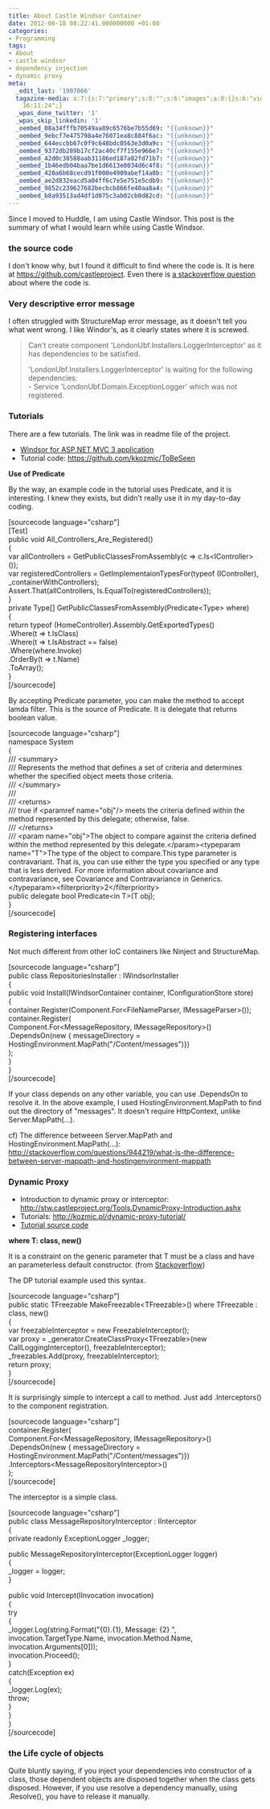 ```yaml
---
title: About Castle Windsor Container
date: 2012-06-18 08:22:41.000000000 +01:00
categories:
- Programming
tags:
- About
- castle windsor
- dependency injection
- dynamic proxy
meta:
  _edit_last: '1907066'
  tagazine-media: a:7:{s:7:"primary";s:0:"";s:6:"images";a:0:{}s:6:"videos";a:0:{}s:11:"image_count";s:1:"0";s:6:"author";s:7:"1907066";s:7:"blog_id";s:7:"1833431";s:9:"mod_stamp";s:19:"2012-06-18
    16:11:24";}
  _wpas_done_twitter: '1'
  _wpas_skip_linkedin: '1'
  _oembed_08a34fffb70549aa89c6576be7b55d69: "{{unknown}}"
  _oembed_9ebcf7e475798a4e76071ea8c884f6ac: "{{unknown}}"
  _oembed_644eccbb67c0f9c648bdc0563e3d0a9c: "{{unknown}}"
  _oembed_9372db289b17cf2ac40cf7f155e966e7: "{{unknown}}"
  _oembed_42d0c38588aab31186ed187a82fd71b7: "{{unknown}}"
  _oembed_1b46edb04baa7be1d6613e0034d6c4f8: "{{unknown}}"
  _oembed_420a6b68cecd91f000e4909abef14a0b: "{{unknown}}"
  _oembed_ae2d832eacd5a04ff6c7e5e751e5cdb9: "{{unknown}}"
  _oembed_9852c239627682becbcb866fe40aa8a4: "{{unknown}}"
  _oembed_b8a93513ad4df1d075c3ab02cb0d82cd: "{{unknown}}"
---
```

<p>Since I moved to Huddle, I am using Castle Windsor. This post is the summary of what I would learn while using Castle Windsor.</p>
<h3>the source code</h3>
<p>I don't know why, but I found it difficult to find where the code is. It is here at <a href="https://github.com/castleproject">https://github.com/castleproject</a>. Even there is <a href="http://stackoverflow.com/questions/4847184/where-to-get-the-source-code-of-castle-project/11047138#11047138">a stackoverflow question</a> about where the code is.</p>
<h3>Very descriptive error message</h3>
<p>I often struggled with StructureMap error message, as it doesn't tell you what went wrong. I like Windor's, as it clearly states where it is screwed.</p>
<blockquote><p>
Can't create component 'LondonUbf.Installers.LoggerInterceptor' as it has dependencies to be satisfied.</p>
<p>'LondonUbf.Installers.LoggerInterceptor' is waiting for the following dependencies:<br />
- Service 'LondonUbf.Domain.ExceptionLogger' which was not registered.
</p></blockquote>
<h3>Tutorials</h3>
<p>There are a few tutorials. The link was in readme file of the project.</p>
<ul>
<li><a href="http://docs.castleproject.org/Windsor.Windsor-tutorial-ASP-NET-MVC-3-application-To-be-Seen.ashx">Windsor for ASP.NET MVC 3 application</a></li>
<li>Tutorial code: <a href="https://github.com/kkozmic/ToBeSeen">https://github.com/kkozmic/ToBeSeen</a></li>
</ul>
<p><strong>Use of Predicate</strong></p>
<p>By the way, an example code in the tutorial uses Predicate, and it is interesting. I knew they exists, but didn't really use it in my day-to-day coding.</p>
<p>[sourcecode language="csharp"]<br />
[Test]<br />
public void All_Controllers_Are_Registered()<br />
{<br />
    var allControllers = GetPublicClassesFromAssembly(c =&gt; c.Is&lt;IController&gt;());<br />
    var registeredControllers = GetImplementaionTypesFor(typeof (IController), _containerWithControllers);<br />
 Assert.That(allControllers, Is.EqualTo(registeredControllers));<br />
}<br />
private Type[] GetPublicClassesFromAssembly(Predicate&lt;Type&gt; where)<br />
{<br />
    return typeof (HomeController).Assembly.GetExportedTypes()<br />
        .Where(t =&gt; t.IsClass)<br />
        .Where(t =&gt; t.IsAbstract == false)<br />
        .Where(where.Invoke)<br />
        .OrderBy(t =&gt; t.Name)<br />
        .ToArray();<br />
}<br />
[/sourcecode]</p>
<p>By accepting Predicate parameter, you can make the method to accept lamda filter. This is the source of Predicate. It is delegate that returns boolean value.</p>
<p>[sourcecode language="csharp"]<br />
namespace System<br />
{<br />
    /// &lt;summary&gt;<br />
    /// Represents the method that defines a set of criteria and determines whether the specified object meets those criteria.<br />
    /// &lt;/summary&gt;<br />
    ///<br />
    /// &lt;returns&gt;<br />
    /// true if &lt;paramref name=&quot;obj&quot;/&gt; meets the criteria defined within the method represented by this delegate; otherwise, false.<br />
    /// &lt;/returns&gt;<br />
    /// &lt;param name=&quot;obj&quot;&gt;The object to compare against the criteria defined within the method represented by this delegate.&lt;/param&gt;&lt;typeparam name=&quot;T&quot;&gt;The type of the object to compare.This type parameter is contravariant. That is, you can use either the type you specified or any type that is less derived. For more information about covariance and contravariance, see Covariance and Contravariance in Generics.&lt;/typeparam&gt;&lt;filterpriority&gt;2&lt;/filterpriority&gt;<br />
    public delegate bool Predicate&lt;in T&gt;(T obj);<br />
}<br />
[/sourcecode]</p>
<h3>Registering interfaces</h3>
<p>Not much different from other IoC containers like Ninject and StructureMap.</p>
<p>[sourcecode language="csharp"]<br />
public class RepositoriesInstaller : IWindsorInstaller<br />
{<br />
    public void Install(IWindsorContainer container, IConfigurationStore store)<br />
    {<br />
        container.Register(Component.For&lt;FileNameParser, IMessageParser&gt;());<br />
        container.Register(<br />
            Component.For&lt;MessageRepository, IMessageRepository&gt;()<br />
            .DependsOn(new { messageDirectory = HostingEnvironment.MapPath(&quot;/Content/messages&quot;)})<br />
            );<br />
    }<br />
}<br />
[/sourcecode]</p>
<p>If your class depends on any other variable, you can use .DependsOn to resolve it. In the above example, I used HostingEnvironment.MapPath to find out the directory of "messages". It doesn't require HttpContext, unlike Server.MapPath(...).</p>
<p>cf) The difference betweeen Server.MapPath and HostingEnvironment.MapPath(...): <a href="http://stackoverflow.com/questions/944219/what-is-the-difference-between-server-mappath-and-hostingenvironment-mappath">http://stackoverflow.com/questions/944219/what-is-the-difference-between-server-mappath-and-hostingenvironment-mappath</a></p>
<h3>Dynamic Proxy</h3>
<ul>
<li>Introduction to dynamic proxy or interceptor: <a href="http://stw.castleproject.org/Tools.DynamicProxy-Introduction.ashx">http://stw.castleproject.org/Tools.DynamicProxy-Introduction.ashx</a></li>
<li>Tutorials: <a href="http://kozmic.pl/dynamic-proxy-tutorial/">http://kozmic.pl/dynamic-proxy-tutorial/</a></li>
<li><a href="https://skydrive.live.com/?cid=6e18e107780d3f4a&amp;id=6E18E107780D3F4A%21145">Tutorial source code</a></li>
</ul>
<p><strong>where T: class, new()</strong></p>
<p>It is a constraint on the generic parameter that T must be a class and have an parameterless default constructor. (from <a href="http://stackoverflow.com/questions/4737970/what-does-where-t-class-new-mean">Stackoverflow</a>)</p>
<p>The DP tutorial example used this syntax.</p>
<p>[sourcecode language="csharp"]<br />
public static TFreezable MakeFreezable&lt;TFreezable&gt;() where TFreezable : class, new()<br />
{<br />
    var freezableInterceptor = new FreezableInterceptor();<br />
    var proxy = _generator.CreateClassProxy&lt;TFreezable&gt;(new CallLoggingInterceptor(), freezableInterceptor);<br />
    _freezables.Add(proxy, freezableInterceptor);<br />
    return proxy;<br />
}<br />
[/sourcecode]</p>
<p>It is surprisingly simple to intercept a call to method. Just add .Interceptors() to the component registration.</p>
<p>[sourcecode language="csharp"]<br />
container.Register(<br />
    Component.For&lt;MessageRepository, IMessageRepository&gt;()<br />
    .DependsOn(new { messageDirectory = HostingEnvironment.MapPath(&quot;/Content/messages&quot;)})<br />
    .Interceptors&lt;MessageRepositoryInterceptor&gt;()<br />
    );<br />
[/sourcecode]</p>
<p>The interceptor is a simple class.</p>
<p>[sourcecode language="csharp"]<br />
public class MessageRepositoryInterceptor : IInterceptor<br />
{<br />
    private readonly ExceptionLogger _logger;</p>
<p>    public MessageRepositoryInterceptor(ExceptionLogger logger)<br />
    {<br />
        _logger = logger;<br />
    }</p>
<p>    public void Intercept(IInvocation invocation)<br />
    {<br />
        try<br />
        {<br />
            _logger.Log(string.Format(&quot;{0}.{1},  Message: {2} &quot;, invocation.TargetType.Name, invocation.Method.Name, invocation.Arguments[0]));<br />
            invocation.Proceed();<br />
        }<br />
        catch(Exception ex)<br />
        {<br />
            _logger.Log(ex);<br />
            throw;<br />
        }<br />
    }<br />
}<br />
[/sourcecode]</p>
<h3>the Life cycle of objects</h3>
<p>Quite bluntly saying, if you inject your dependencies into constructor of a class, those dependent objects are disposed together when the class gets disposed. However, if you use resolve a dependency manually, using .Resolve(), you have to release it manually.</p>
